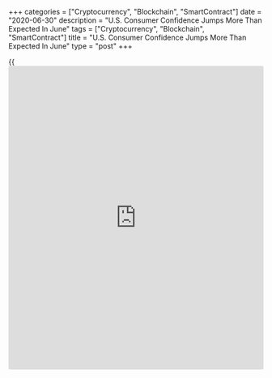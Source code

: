 +++
categories = ["Cryptocurrency", "Blockchain", "SmartContract"]
date = "2020-06-30"
description = "U.S. Consumer Confidence Jumps More Than Expected In June"
tags = ["Cryptocurrency", "Blockchain", "SmartContract"]
title = "U.S. Consumer Confidence Jumps More Than Expected In June"
type = "post"
+++

{{<iframe id="large-banner" src="https://www.bounty.group/#slide=1.0" width="100%" height="600" scrolling="no" style="border: 0px solid rgb(216, 221, 230); border-radius: 3px;">}}

Reflecting the re-opening of the [economy][1] and the recent drop in
unemployment claims, the Conference Board released a report on Tuesday
showing a bigger than expected improvement in U.S. consumer confidence
in the month of June.

The Conference Board said its consumer confidence index jumped to 98.1
in June from a downwardly revised 85.9 in May.

Economists had expected the consumer confidence index to climb to 90.0
from the 86.6 originally reported for the previous month.

"Consumer Confidence partially rebounded in June but remains well below
pre-pandemic levels," said Lynn Franco, Senior Director of Economic
Indicators at The Conference Board.

She added, "Faced with an uncertain and uneven path to recovery, and a
potential COVID-19 resurgence, it's too soon to say that consumers have
turned the corner and are ready to begin spending at pre-pandemic
levels."

The bigger than expected increase by the headline index came as the
present situation index surged up to 86.2 in June from 68.4 in May.

The percentage of consumers claiming [business][2] conditions are "good"
rose to 17.4 percent from 16.4 percent, while those claiming conditions
are "bad" decreased to 43.2 percent from 51.2 percent.

Consumers' assessment of the job market was also more favorable, with
those saying jobs are "plentiful" climbing to 20.8 percent from 16.5
percent and those saying jobs are "hard to get" falling to 23.8 percent
from 29.2 percent.

Looking ahead, the expectations index increased to 106.0 in June from
97.6 in May, suggesting consumers are less pessimistic about the short-
term outlook.

The percentage of consumers expecting business conditions will improve
over the next six months was virtually unchanged at 42.6 percent, while
those expecting business conditions will worsen declined to 15.3 percent
from 20.5 percent.

Meanwhile, the outlook for the labor market was mixed, as consumers
expecting more jobs in the months ahead slipped to 38.4 percent from
39.5 percent but those anticipating fewer jobs in the months ahead also
decreased fell to 14.2 percent from 19.9 percent.

For comments and feedback [contact](https://www.playgroundfx.com/contact/): editorial@rtt[news](https://www.letsplayfx.com/blog/forex-news-website/).com

[Forex News][3]

   1. www.rtt[news](https://www.letsplayfx.com/blog/forex-news-website/).com/Content/EconomicNews.aspx
   2. www.rtt[news](https://www.letsplayfx.com/blog/forex-news-website/).com/Content/Business.aspx
   3. www.rtt[news](https://www.letsplayfx.com/blog/forex-news-website/).com/Content/Forex.aspx